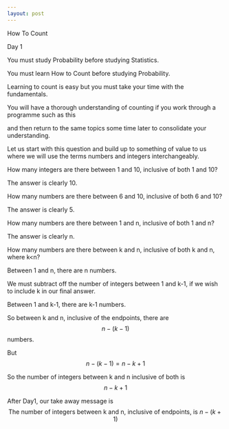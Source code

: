 ```yaml
---
layout: post
---
```


How To Count

Day 1

You must study Probability before studying Statistics.  

You must learn How to Count before studying Probability.  

Learning to count is easy but you must take your time with the fundamentals.  

You will have a thorough understanding of counting if you work through a programme such as this  

and then return to the same topics some time later to consolidate your understanding.  

Let us start with this question and build up to something of value to us where we will use the terms numbers and integers interchangeably.  

How many integers are there between 1 and 10, inclusive of both 1 and 10?  

The answer is clearly 10.  

How many numbers are there between 6 and 10, inclusive of both 6 and 10?  

The answer is clearly 5.  

How many numbers are there between 1 and n, inclusive of both 1 and n?

The answer is clearly n.  

How many numbers are there between k and n, inclusive of both k and n, where k\<n?  

Between 1 and n, there are n numbers.  

We must subtract off the number of integers between 1 and k-1, if we wish to include k in our final answer.  

Between 1 and k-1, there are k-1 numbers.  

So between k and n, inclusive of the endpoints, there are $$n-(k-1)$$ numbers.  

But $$n-(k-1)=n-k+1$$  

So the number of integers between k and n inclusive of both is $$n-k+1$$  

After Day1, our take away message is $$\text{The number of integers between k and n, inclusive of endpoints, is }n-(k+1)$$  
